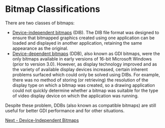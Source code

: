 <!-- https://docs.microsoft.com/en-us/windows/win32/gdi/bitmap-classifications -->

# Bitmap Classifications

There are two classes of bitmaps:

- [Device-independent bitmaps](./device-independent-bitmaps.md) (DIB). The DIB file format was designed to ensure that bitmapped graphics created using one application can be loaded and displayed in another application, retaining the same appearance as the original.
- [Device-dependent bitmaps](./device-dependent-bitmaps.md) (DDB), also known as GDI bitmaps, were the only bitmaps available in early versions of 16-bit Microsoft Windows (prior to version 3.0). However, as display technology improved and as the variety of available display devices increased, certain inherent problems surfaced which could only be solved using DIBs. For example, there was no method of storing (or retrieving) the resolution of the display type on which a bitmap was created, so a drawing application could not quickly determine whether a bitmap was suitable for the type of video display device on which the application was running.

Despite these problem, DDBs (also known as compatible bitmaps) are still useful for better GDI performance and for other situations.

<!-- END -->

[Next - Device-Independent Bitmaps](./device-independent-bitmaps.md)
